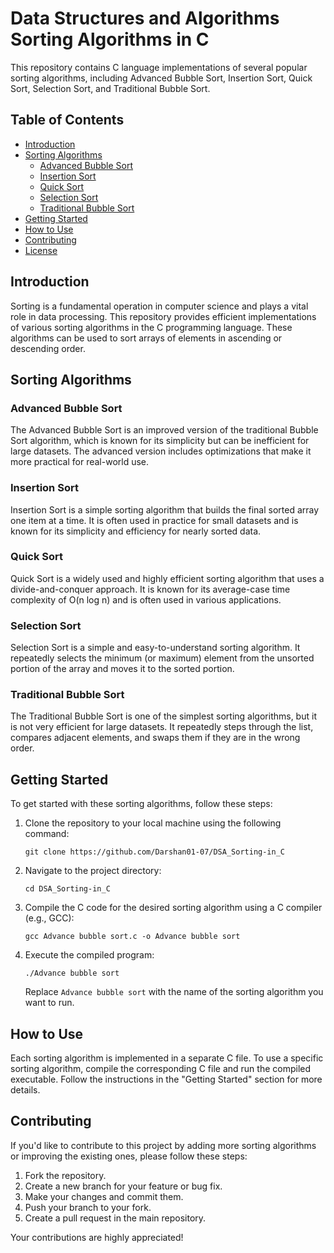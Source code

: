 # Data Structures and Algorithms Sorting Algorithms in C

This repository contains C language implementations of several popular sorting algorithms, including Advanced Bubble Sort, Insertion Sort, Quick Sort, Selection Sort, and Traditional Bubble Sort.

## Table of Contents

- [Introduction](#introduction)
- [Sorting Algorithms](#sorting-algorithms)
  - [Advanced Bubble Sort](#advanced-bubble-sort)
  - [Insertion Sort](#insertion-sort)
  - [Quick Sort](#quick-sort)
  - [Selection Sort](#selection-sort)
  - [Traditional Bubble Sort](#traditional-bubble-sort)
- [Getting Started](#getting-started)
- [How to Use](#how-to-use)
- [Contributing](#contributing)
- [License](#license)

## Introduction

Sorting is a fundamental operation in computer science and plays a vital role in data processing. This repository provides efficient implementations of various sorting algorithms in the C programming language. These algorithms can be used to sort arrays of elements in ascending or descending order.

## Sorting Algorithms

### Advanced Bubble Sort

The Advanced Bubble Sort is an improved version of the traditional Bubble Sort algorithm, which is known for its simplicity but can be inefficient for large datasets. The advanced version includes optimizations that make it more practical for real-world use.

### Insertion Sort

Insertion Sort is a simple sorting algorithm that builds the final sorted array one item at a time. It is often used in practice for small datasets and is known for its simplicity and efficiency for nearly sorted data.

### Quick Sort

Quick Sort is a widely used and highly efficient sorting algorithm that uses a divide-and-conquer approach. It is known for its average-case time complexity of O(n log n) and is often used in various applications.

### Selection Sort

Selection Sort is a simple and easy-to-understand sorting algorithm. It repeatedly selects the minimum (or maximum) element from the unsorted portion of the array and moves it to the sorted portion.

### Traditional Bubble Sort

The Traditional Bubble Sort is one of the simplest sorting algorithms, but it is not very efficient for large datasets. It repeatedly steps through the list, compares adjacent elements, and swaps them if they are in the wrong order.

## Getting Started

To get started with these sorting algorithms, follow these steps:

1. Clone the repository to your local machine using the following command:

   ```shell
   git clone https://github.com/Darshan01-07/DSA_Sorting-in_C
   ```

2. Navigate to the project directory:

   ```shell
   cd DSA_Sorting-in_C
   ```

3. Compile the C code for the desired sorting algorithm using a C compiler (e.g., GCC):

   ```shell
   gcc Advance bubble sort.c -o Advance bubble sort
   ```

4. Execute the compiled program:

   ```shell
   ./Advance bubble sort
   ```

   Replace `Advance bubble sort` with the name of the sorting algorithm you want to run.

## How to Use

Each sorting algorithm is implemented in a separate C file. To use a specific sorting algorithm, compile the corresponding C file and run the compiled executable. Follow the instructions in the "Getting Started" section for more details.

## Contributing

If you'd like to contribute to this project by adding more sorting algorithms or improving the existing ones, please follow these steps:

1. Fork the repository.
2. Create a new branch for your feature or bug fix.
3. Make your changes and commit them.
4. Push your branch to your fork.
5. Create a pull request in the main repository.

Your contributions are highly appreciated!


